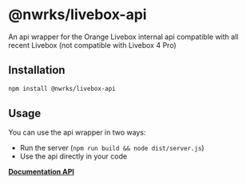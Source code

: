 # @nwrks/livebox-api
An api wrapper for the Orange Livebox internal api compatible with all recent Livebox (not compatible with Livebox 4 Pro)

## Installation
```bash
npm install @nwrks/livebox-api
```

## Usage
You can use the api wrapper in two ways:
- Run the server (`npm run build && node dist/server.js`)
- Use the api directly in your code

[**Documentation API**](./Docs/api/API.md)
